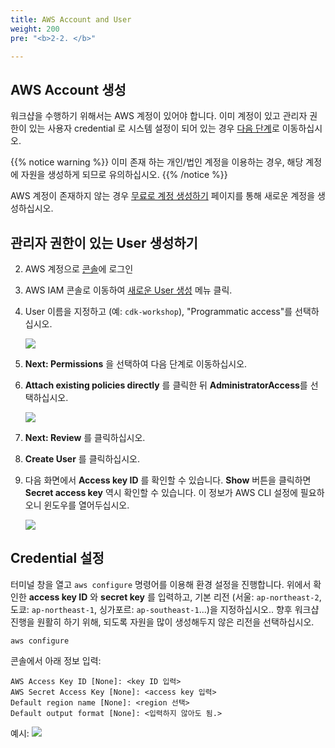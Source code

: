 ```yaml
---
title: AWS Account and User
weight: 200
pre: "<b>2-2. </b>"

---
```


## AWS Account 생성

워크샵을 수행하기 위해서는 AWS 계정이 있어야 합니다. 이미 계정이 있고 관리자 권한이 있는 사용자 credential 로 시스템 설정이 되어 있는 경우 [다음 단계](./300-nodejs.html)로 이동하십시오.

{{% notice warning %}}
이미 존재 하는 개인/법인 계정을 이용하는 경우, 해당 계정에 자원을 생성하게 되므로 유의하십시오.
{{% /notice %}}

AWS 계정이 존재하지 않는 경우 [무료로 계정 생성하기](https://portal.aws.amazon.com/billing/signup) 페이지를 통해 새로운 계정을 생성하십시오.

## 관리자 권한이 있는 User 생성하기

2. AWS 계정으로 [콘솔](https://console.aws.amazon.com)에 로그인
3. AWS IAM 콘솔로 이동하여 [새로운 User 생성](https://console.aws.amazon.com/iam/home?#/users$new) 메뉴 클릭.
4. User 이름을 지정하고 (예: `cdk-workshop`), "Programmatic access"를 선택하십시오.

    ![](/images/10-preq/new-user-1.png)

5. **Next: Permissions** 을 선택하여 다음 단계로 이동하십시오.
6. **Attach existing policies directly** 를 클릭한 뒤 **AdministratorAccess**를 선택하십시오.

    ![](/images/10-preq/new-user-2.png)

7. **Next: Review** 를 클릭하십시오.
8. **Create User** 를 클릭하십시오.
9. 다음 화면에서 **Access key ID** 를 확인할 수 있습니다. **Show** 버튼을 클릭하면 **Secret access key** 역시 확인할 수 있습니다. 이 정보가 AWS CLI 설정에 필요하오니 윈도우를 열어두십시오. 

    ![](/images/10-preq/new-user-3.png)

## Credential 설정

터미널 창을 열고 `aws configure` 명령어를 이용해 환경 설정을 진행합니다.
위에서 확인한 __access key ID__ 와 __secret key__ 를 입력하고, 기본 리전 (서울: `ap-northeast-2`, 도쿄: `ap-northeast-1`, 싱가포르: `ap-southeast-1`...)을 지정하십시오.. 
향후 워크샵 진행을 원활히 하기 위해, 되도록 자원을 많이 생성해두지 않은 리전을 선택하십시오.

```
aws configure
```

콘솔에서 아래 정보 입력:

```
AWS Access Key ID [None]: <key ID 입력>
AWS Secret Access Key [None]: <access key 입력>
Default region name [None]: <region 선택>
Default output format [None]: <입력하지 않아도 됨.>
```

예시:
![](/images/10-preq/aws-cli.png)